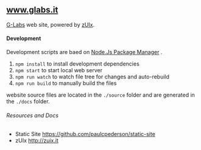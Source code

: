 ## www.glabs.it

[G-Labs](http://glabs.it) web site, powered by [zUIx](https://genielabs.github.io/zuix).



#### Development

Development scripts are baed on [Node.Js Package Manager](https://www.npmjs.com/get-npm) .

1. `npm install` to install development dependencies
2. `npm start` to start local web server
3. `npm run watch` to watch file tree for changes and auto-rebuild
4. `npm run build` to manually build the files

website source files are located in the `./source` folder and are
generated in the `./docs` folder.



###### Resources and Docs

- Static Site https://github.com/paulcpederson/static-site
- zUIx http://zuix.it
